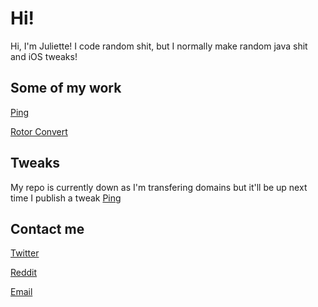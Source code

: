 # Hi!
Hi, I'm Juliette! I code random shit, but I normally make random java shit and iOS tweaks!

## Some of my work
[Ping](https://github.com/justnaa/PingTweak)

[Rotor Convert](https://github.com/justnaa/Rotor-Convert)

## Tweaks
My repo is currently down as I'm transfering domains but it'll be up next time I publish a tweak
[Ping](https://github.com/justnaa/PingTweak)

## Contact me
[Twitter](https://twitter.com/juliettepod)

[Reddit](https://old.reddit.com/user/juliettepod)

[Email](mailto:juliette@juliette.page)

